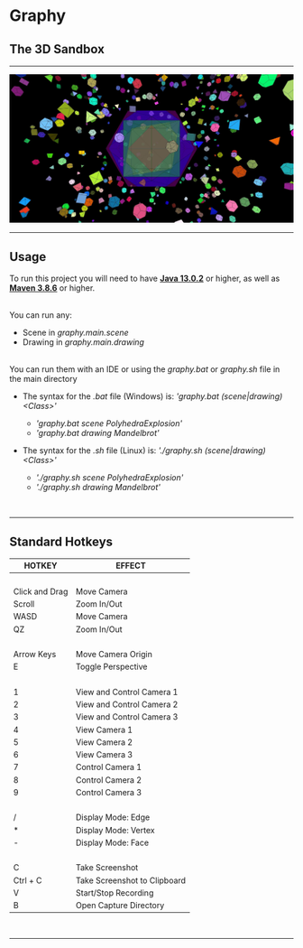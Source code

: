 # Graphy

## The 3D Sandbox

***

![Polyhedra Explosion Demo](https://github.com/ZGorlock/Graphy/blob/master/etc/demo/PolyhedraExplosion-demo.jpg?raw=true)

***

## Usage

To run this project you will need to have [**Java 13.0.2**](https://jdk.java.net/archive/) or higher, as well as [**Maven 3.8.6**](https://maven.apache.org/download.cgi) or higher.

\
You can run any:
* Scene in *graphy.main.scene*
* Drawing in *graphy.main.drawing*

\
You can run them with an IDE or using the *graphy.bat* or *graphy.sh* file in the main directory

* The syntax for the *.bat* file (Windows) is: *'graphy.bat (scene|drawing) \<Class\>'*
  * *'graphy.bat scene PolyhedraExplosion'*
  * *'graphy.bat drawing Mandelbrot'*


* The syntax for the *.sh* file (Linux) is: *'./graphy.sh (scene|drawing) \<Class\>'*
  * *'./graphy.sh scene PolyhedraExplosion'*
  * *'./graphy.sh drawing Mandelbrot'*

 
***

## Standard Hotkeys

| HOTKEY         | EFFECT                       |
|----------------|------------------------------|
| &nbsp;         | &nbsp;                       |
| Click and Drag | Move Camera                  |
| Scroll         | Zoom In/Out                  |
| WASD           | Move Camera                  |
| QZ             | Zoom In/Out                  |
| &nbsp;         | &nbsp;                       |
| Arrow Keys     | Move Camera Origin           |
| E              | Toggle Perspective           |
| &nbsp;         | &nbsp;                       |
| 1              | View and Control Camera 1    |
| 2              | View and Control Camera 2    |
| 3              | View and Control Camera 3    |
| 4              | View Camera 1                |
| 5              | View Camera 2                |
| 6              | View Camera 3                |
| 7              | Control Camera 1             |
| 8              | Control Camera 2             |
| 9              | Control Camera 3             |
| &nbsp;         | &nbsp;                       |
| /              | Display Mode: Edge           |
| *              | Display Mode: Vertex         |
| -              | Display Mode: Face           |
| &nbsp;         | &nbsp;                       |
| C              | Take Screenshot              |
| Ctrl + C       | Take Screenshot to Clipboard |
| V              | Start/Stop Recording         |
| B              | Open Capture Directory       |

 
***

